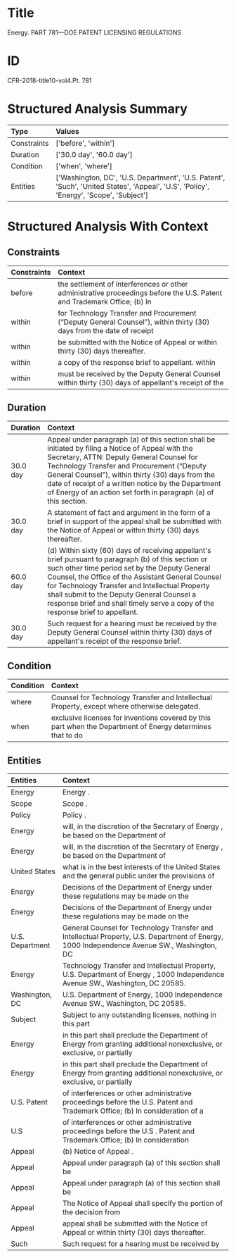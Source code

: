 # Title

 Energy. PART 781—DOE PATENT LICENSING REGULATIONS


# ID

 CFR-2018-title10-vol4.Pt. 781


# Structured Analysis Summary

| Type        | Values                                                                                                                                 |
|:------------|:---------------------------------------------------------------------------------------------------------------------------------------|
| Constraints | ['before', 'within']                                                                                                                   |
| Duration    | ['30.0 day', '60.0 day']                                                                                                               |
| Condition   | ['when', 'where']                                                                                                                      |
| Entities    | ['Washington, DC', 'U.S. Department', 'U.S. Patent', 'Such', 'United States', 'Appeal', 'U.S', 'Policy', 'Energy', 'Scope', 'Subject'] |


# Structured Analysis With Context

 


## Constraints

| Constraints   | Context                                                                                                                          |
|:--------------|:---------------------------------------------------------------------------------------------------------------------------------|
| before        | the settlement of interferences or other administrative proceedings before the U.S. Patent and Trademark Office; (b) In          |
| within        | for Technology Transfer and Procurement (&#8220;Deputy General Counsel&#8221;), within thirty (30) days from the date of receipt |
| within        | be submitted with the Notice of Appeal or within  thirty (30) days thereafter.                                                   |
| within        | a copy of the response brief to appellant. within                                                                                |
| within        | must be received by the Deputy General Counsel within thirty (30) days of appellant's receipt of the                             |


## Duration

| Duration   | Context                                                                                                                                                                                                                                                                                                                                                                                      |
|:-----------|:---------------------------------------------------------------------------------------------------------------------------------------------------------------------------------------------------------------------------------------------------------------------------------------------------------------------------------------------------------------------------------------------|
| 30.0 day   | Appeal under paragraph (a) of this section shall be initiated by filing a Notice of Appeal with the Secretary, ATTN: Deputy General Counsel for Technology Transfer and Procurement (&#8220;Deputy General Counsel&#8221;), within thirty (30) days from the date of receipt of a written notice by the Department of Energy of an action set forth in paragraph (a) of this section.        |
| 30.0 day   | A statement of fact and argument in the form of a brief in support of the appeal shall be submitted with the Notice of Appeal or within thirty (30) days thereafter.                                                                                                                                                                                                                         |
| 60.0 day   | (d) Within sixty (60) days of receiving appellant's brief pursuant to paragraph (b) of this section or such other time period set by the Deputy General Counsel, the Office of the Assistant General Counsel for Technology Transfer and Intellectual Property shall submit to the Deputy General Counsel a response brief and shall timely serve a copy of the response brief to appellant. |
| 30.0 day   | Such request for a hearing must be received by the Deputy General Counsel within thirty (30) days of appellant's receipt of the response brief.                                                                                                                                                                                                                                              |


## Condition

| Condition   | Context                                                                                                    |
|:------------|:-----------------------------------------------------------------------------------------------------------|
| where       | Counsel for Technology Transfer and Intellectual Property, except where  otherwise delegated.              |
| when        | exclusive licenses for inventions covered by this part when the Department of Energy determines that to do |


## Entities

| Entities        | Context                                                                                                                                    |
|:----------------|:-------------------------------------------------------------------------------------------------------------------------------------------|
| Energy          | Energy .                                                                                                                                   |
| Scope           | Scope .                                                                                                                                    |
| Policy          | Policy .                                                                                                                                   |
| Energy          | will, in the discretion of the Secretary of Energy , be based on the Department of                                                         |
| Energy          | will, in the discretion of the Secretary of Energy , be based on the Department of                                                         |
| United States   | what is in the best interests of the United States and the general public under the provisions of                                          |
| Energy          | Decisions of the Department of  Energy under these regulations may be made on the                                                          |
| Energy          | Decisions of the Department of  Energy under these regulations may be made on the                                                          |
| U.S. Department | General Counsel for Technology Transfer and Intellectual Property, U.S. Department of Energy, 1000 Independence Avenue SW., Washington, DC |
| Energy          | Technology Transfer and Intellectual Property, U.S. Department of Energy , 1000 Independence Avenue SW., Washington, DC 20585.             |
| Washington, DC  | U.S. Department of Energy, 1000 Independence Avenue SW., Washington, DC  20585.                                                            |
| Subject         | Subject to any outstanding licenses, nothing in this part                                                                                  |
| Energy          | in this part shall preclude the Department of Energy from granting additional nonexclusive, or exclusive, or partially                     |
| Energy          | in this part shall preclude the Department of Energy from granting additional nonexclusive, or exclusive, or partially                     |
| U.S. Patent     | of interferences or other administrative proceedings before the U.S. Patent and Trademark Office; (b) In consideration of a                |
| U.S             | of interferences or other administrative proceedings before the U.S . Patent and Trademark Office; (b) In consideration                    |
| Appeal          | (b) Notice of  Appeal .                                                                                                                    |
| Appeal          | Appeal under paragraph (a) of this section shall be                                                                                        |
| Appeal          | Appeal under paragraph (a) of this section shall be                                                                                        |
| Appeal          | The Notice of  Appeal shall specify the portion of the decision from                                                                       |
| Appeal          | appeal shall be submitted with the Notice of Appeal  or within thirty (30) days thereafter.                                                |
| Such            | Such request for a hearing must be received by                                                                                             |


